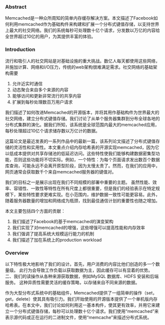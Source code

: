 ### Abstract
Memcached是一种众所周知的简单内存缓存解决方案。本文描述了Facebook如何利用memcached作为基础构件来构建和扩展一个分布式键值存储，以支持世界上最大的社交网络。我们的系统每秒可处理数十亿个请求，分发数以万亿的内容给全世界超过10亿的用户，为其提供丰富的体验。

### Introduction
流行和吸引人的社交网站是对基础设施的重大挑战。数亿人每天都使用这些网络，并施加计算、网络和I/O压力，传统的web架构很难满足需求。社交网络的基础架构需要
1. 允许近实时通信
2. 动态聚合来自多个来源的内容
3. 能够访问和更新非常流行的共享内容
4. 扩展到每秒处理数百万用户请求

我们描述了如何改进Memcached的开源版本，并将其用作基础构件为世界最大的社交网络，建立分布式键值存储。我们讨论了从单个服务器集群到分布全球各地的分布式集群的演化。据我们所知，该系统是全球范围内最大的memcached应用，每秒处理超过10亿个请求储存数以万亿计的数据。

这篇论文是最近发表的一系列作品中的最新一篇，该系列论文描述了分布式键值存储的灵活性和实用性。本文重点介绍内存哈希表的开源实现memcached，因为它以低成本提供对共享存储池的低延迟访问。这些特性使我们能够构建数据密集型功能，否则这些功能将不切实际。例如，一个特性：为每个页面请求发出数百个数据库查询，可能永远不会离开原型阶段，因为太慢太贵了。然而，在我们的应用中，网页通常会获取数千个来自memcached服务器的键值对。

我们的目标之一是展示出现在我们不同规模的部署中重要的主题。 虽然性能、效率、容错性、一致性等特性在所有尺度上都很重要，但是我们的经验表示在特定规模下，某些特性要求更难实现。在小范围内，维护数据一致性可能更容易。此外，随着服务器数量的增加和网络成为瓶颈，找到最佳通信计划的重要性也随之增加。

本文主要包括四个方面的贡献：
1. 我们描述了Facebook的基于memcached的演变架构
2. 我们实现了对memcached的增强，这些增强可以提高性能和内存效率
3. 我们强调了提高系统大规模运行能力的机制
4. 我们描述了加在系统上的production workload


### Overview
以下特性极大地影响了我们的设计。首先，用户消费的内容比他们创造的多一个数量级。 此行为会导致工作负载以获取数据为主，因此缓存可以有显着的优势。 二、我们的读操作从各种来源获取数据，例如MySQL 数据库、HDFS 安装和后端服务。 这种异质性需要灵活的缓存策略，以存储来自不同来源的数据。 

作为大型分布式系统中的基础组件，Memcached提供了一组简单的操作（set，get，delete）使其具有吸引力。我们开始使用的开源版本提供了一个单机版内存哈希表。在本文中，我们讨论如何利用这一基本构件，使其更有效率，并用它来建立一个分布式键值存储，每秒可以处理数十亿个请求。我们使用“memcached”来表示源代码或正在运行的二进制文件，使用“memcache”来描述分布式系统。

